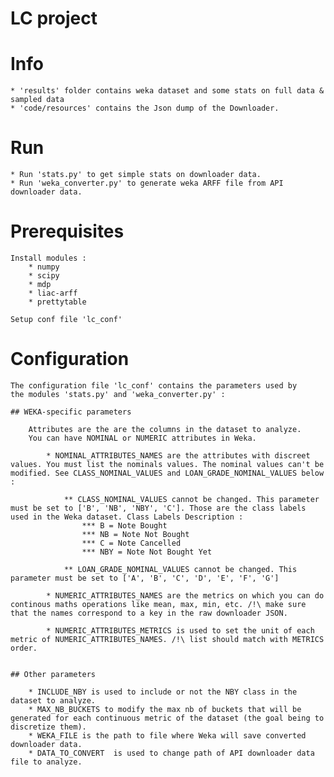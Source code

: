 LC project
==

# Info 
	* 'results' folder contains weka dataset and some stats on full data &  sampled data
	* 'code/resources' contains the Json dump of the Downloader.

# Run

	* Run 'stats.py' to get simple stats on downloader data. 
	* Run 'weka_converter.py' to generate weka ARFF file from API downloader data.

# Prerequisites 

	Install modules :
		* numpy
		* scipy
		* mdp
		* liac-arff
		* prettytable

	Setup conf file 'lc_conf'

# Configuration 

	The configuration file 'lc_conf' contains the parameters used by 
	the modules 'stats.py' and 'weka_converter.py' :

	## WEKA-specific parameters 

		Attributes are the are the columns in the dataset to analyze.
		You can have NOMINAL or NUMERIC attributes in Weka.

			* NOMINAL_ATTRIBUTES_NAMES are the attributes with discreet values. You must list the nominals values. The nominal values can't be modified. See CLASS_NOMINAL_VALUES and LOAN_GRADE_NOMINAL_VALUES below :

				** CLASS_NOMINAL_VALUES cannot be changed. This parameter must be set to ['B', 'NB', 'NBY', 'C']. Those are the class labels used in the Weka dataset. Class Labels Description :
					*** B = Note Bought
					*** NB = Note Not Bought
					*** C = Note Cancelled
					*** NBY = Note Not Bought Yet

				** LOAN_GRADE_NOMINAL_VALUES cannot be changed. This parameter must be set to ['A', 'B', 'C', 'D', 'E', 'F', 'G']

			* NUMERIC_ATTRIBUTES_NAMES are the metrics on which you can do continous maths operations like mean, max, min, etc. /!\ make sure that the names correspond to a key in the raw downloader JSON.

			* NUMERIC_ATTRIBUTES_METRICS is used to set the unit of each metric of NUMERIC_ATTRIBUTES_NAMES. /!\ list should match with METRICS order.


	## Other parameters

		* INCLUDE_NBY is used to include or not the NBY class in the dataset to analyze.
		* MAX_NB_BUCKETS to modify the max nb of buckets that will be generated for each continuous metric of the dataset (the goal being to discretize them).
		* WEKA_FILE is the path to file where Weka will save converted downloader data.
		* DATA_TO_CONVERT  is used to change path of API downloader data file to analyze.

			



